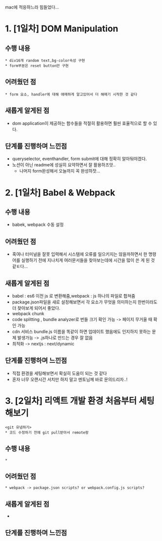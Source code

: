 mac에 적응하느라 힘들었다...
# 1. [1일차] DOM Manipulation
## 수행 내용
    * div16개 random text,bg-color속성 구현
    * form부분은 reset button만 구현
## 어려웠던 점
    * form 요소, handler에 대해 애매하게 알고있어서 더 해매기 시작한 것 같다
## 새롭게 알게된 점
   * dom application이 제공하는 함수들을 적절히 활용하면 훨씬 효율적으로 할 수 있다.
## 단계를 진행하며 느낀점
* queryselector, eventhandler, form submit에 대해 정확히 알아둬야겠다.
* 노션이 아닌 readme에 성실히 요약하면서 잘 활용하즈앗..
    * 나머지 form완성해서 오늘까지 꼭 완성하잣...

# 2. [1일차] Babel & Webpack
## 수행 내용 
* babek, webpack 수동 설정
## 어려웠던 점
* 혹여나 터미널을 잘못 입력해서 시스템에 오류를 일으키지는 않을까하면서 한 명령어를 실행하기 전에 지나치게 여러문서들을 찾아보는데에 시간을 많이 쓴 게 된 것 같ㅌ다...
## 새롭게 알게된 점
* babel : es6 이전 js 로 변환해줌,webpack : js 하나의 파일로 합쳐줌
* package.json파일을 새로 설정해보면서 각 요소가 무엇을 의미하는지 한번이라도 더 찾아보게 되어서 좋았다.
* webpack chunk
* code splitting , bundle analyzer로 번들 크기 확인 가능 -> 페이지 무거울 때 확인 가능 
* cdn 서비스  bundle.js 이름을 똑같이 하면 업데이트 했음에도 인지하지 못하는 문제 발생가능 -> .js하나로 만드는 경우 잘 없음
* 최적화 -> nextjs : next/dynamic
## 단계를 진행하며 느낀점
* 직접 환경을 세팅해보면서 확실히 도움이 되는 것 같다
* 혼자 너무 오랜시간 서치만 하지 말고 멘토님께 바로 문의드리자..!
  
    
# 3. [2일차] 리액트 개발 환경 처음부터 세팅해보기
    <git 유념하기>
    * 코드 수정하기 전에 git pull받아서 remote랑 
## 수행 내용
    * 
## 어려웠던 점
    * webpack -> package.json scripts? or webpack.config.js scripts?
## 새롭게 알게된 점
   * 
## 단계를 진행하며 느낀점

